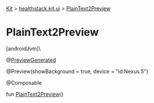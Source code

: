 
[Kit](../../kit.html) > [healthstack.kit.ui](index.html) > [PlainText2Preview](-plain-text2-preview.html)



# PlainText2Preview



[androidJvm]\




@[PreviewGenerated](../healthstack.kit.annotation/-preview-generated/index.html)



@Preview(showBackground = true, device = &quot;id:Nexus 5&quot;)



@Composable



fun [PlainText2Preview](-plain-text2-preview.html)()




